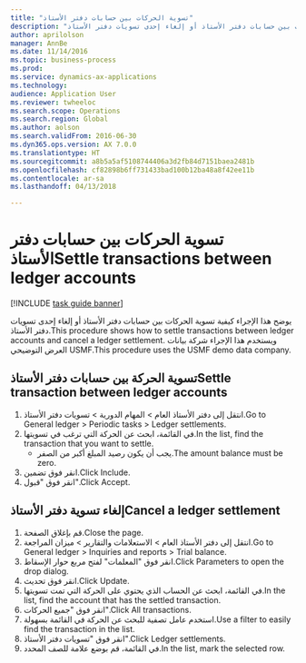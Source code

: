 ```yaml
--- 
title: "تسوية الحركات بين حسابات دفتر الأستاذ"
description: "يوضح هذا الإجراء كيفية تسوية الحركات بين حسابات دفتر الأستاذ أو إلغاء إحدى تسويات دفتر الأستاذ."
author: aprilolson
manager: AnnBe
ms.date: 11/14/2016
ms.topic: business-process
ms.prod: 
ms.service: dynamics-ax-applications
ms.technology: 
audience: Application User
ms.reviewer: twheeloc
ms.search.scope: Operations
ms.search.region: Global
ms.author: aolson
ms.search.validFrom: 2016-06-30
ms.dyn365.ops.version: AX 7.0.0
ms.translationtype: HT
ms.sourcegitcommit: a8b5a5af5108744406a3d2fb84d7151baea2481b
ms.openlocfilehash: cf82898b6ff731433bad100b12ba48a8f42ee11b
ms.contentlocale: ar-sa
ms.lasthandoff: 04/13/2018

---
```

# <a name="settle-transactions-between-ledger-accounts"></a><span data-ttu-id="e2e19-103">تسوية الحركات بين حسابات دفتر الأستاذ</span><span class="sxs-lookup"><span data-stu-id="e2e19-103">Settle transactions between ledger accounts</span></span>

[!INCLUDE [task guide banner](../../includes/task-guide-banner.md)]

<span data-ttu-id="e2e19-104">يوضح هذا الإجراء كيفية تسوية الحركات بين حسابات دفتر الأستاذ أو إلغاء إحدى تسويات دفتر الأستاذ.</span><span class="sxs-lookup"><span data-stu-id="e2e19-104">This procedure shows how to settle transactions between ledger accounts and cancel a ledger settlement.</span></span> <span data-ttu-id="e2e19-105">ويستخدم هذا الإجراء شركة بيانات العرض التوضيحي USMF.</span><span class="sxs-lookup"><span data-stu-id="e2e19-105">This procedure uses the USMF demo data company.</span></span>


## <a name="settle-transaction-between-ledger-accounts"></a><span data-ttu-id="e2e19-106">تسوية الحركة بين حسابات دفتر الأستاذ</span><span class="sxs-lookup"><span data-stu-id="e2e19-106">Settle transaction between ledger accounts</span></span>
1. <span data-ttu-id="e2e19-107">انتقل إلى دفتر الأستاذ العام > المهام الدورية > تسويات دفتر الأستاذ.</span><span class="sxs-lookup"><span data-stu-id="e2e19-107">Go to General ledger > Periodic tasks > Ledger settlements.</span></span>
2. <span data-ttu-id="e2e19-108">في القائمة، ابحث عن الحركة التي ترغب في تسويتها.</span><span class="sxs-lookup"><span data-stu-id="e2e19-108">In the list, find the transaction that you want to settle.</span></span>
    * <span data-ttu-id="e2e19-109">يجب أن يكون رصيد المبلغ أكبر من الصفر.</span><span class="sxs-lookup"><span data-stu-id="e2e19-109">The amount balance must be zero.</span></span>  
3. <span data-ttu-id="e2e19-110">انقر فوق تضمين.</span><span class="sxs-lookup"><span data-stu-id="e2e19-110">Click Include.</span></span>
4. <span data-ttu-id="e2e19-111">انقر فوق "قبول".</span><span class="sxs-lookup"><span data-stu-id="e2e19-111">Click Accept.</span></span>

## <a name="cancel-a-ledger-settlement"></a><span data-ttu-id="e2e19-112">إلغاء تسوية دفتر الأستاذ</span><span class="sxs-lookup"><span data-stu-id="e2e19-112">Cancel a ledger settlement</span></span>
1. <span data-ttu-id="e2e19-113">قم بإغلاق الصفحة.</span><span class="sxs-lookup"><span data-stu-id="e2e19-113">Close the page.</span></span>
2. <span data-ttu-id="e2e19-114">انتقل إلى دفتر الأستاذ العام > الاستعلامات والتقارير > ميزان المراجعة.</span><span class="sxs-lookup"><span data-stu-id="e2e19-114">Go to General ledger > Inquiries and reports > Trial balance.</span></span>
3. <span data-ttu-id="e2e19-115">انقر فوق "المعلمات" لفتح مربع حوار الإسقاط‬.</span><span class="sxs-lookup"><span data-stu-id="e2e19-115">Click Parameters to open the drop dialog.</span></span>
4. <span data-ttu-id="e2e19-116">انقر فوق تحديث.</span><span class="sxs-lookup"><span data-stu-id="e2e19-116">Click Update.</span></span>
5. <span data-ttu-id="e2e19-117">في القائمة، ابحث عن الحساب الذي يحتوي على الحركة التي تمت تسويتها.</span><span class="sxs-lookup"><span data-stu-id="e2e19-117">In the list, find the account that has the settled transaction.</span></span>
6. <span data-ttu-id="e2e19-118">انقر فوق "جميع الحركات".</span><span class="sxs-lookup"><span data-stu-id="e2e19-118">Click All transactions.</span></span>
7. <span data-ttu-id="e2e19-119">استخدم عامل تصفية للبحث عن الحركة في القائمة بسهولة.</span><span class="sxs-lookup"><span data-stu-id="e2e19-119">Use a filter to easily find the transaction in the list.</span></span>
8. <span data-ttu-id="e2e19-120">انقر فوق "تسويات دفتر الأستاذ".</span><span class="sxs-lookup"><span data-stu-id="e2e19-120">Click Ledger settlements.</span></span>
9. <span data-ttu-id="e2e19-121">في القائمة، قم بوضع علامة للصف المحدد.</span><span class="sxs-lookup"><span data-stu-id="e2e19-121">In the list, mark the selected row.</span></span>


